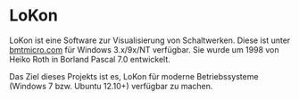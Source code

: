 LoKon
=====

LoKon ist eine Software zur Visualisierung von Schaltwerken.
Diese ist unter [bmtmicro.com](http://www.bmtmicro.com/BMTCatalog/win/lokon.html)
für Windows 3.x/9x/NT verfügbar. Sie wurde um 1998 von Heiko Roth in
Borland Pascal 7.0 entwickelt.

Das Ziel dieses Projekts ist es, LoKon für moderne Betriebssysteme
(Windows 7 bzw. Ubuntu 12.10+) verfügbar zu machen.
